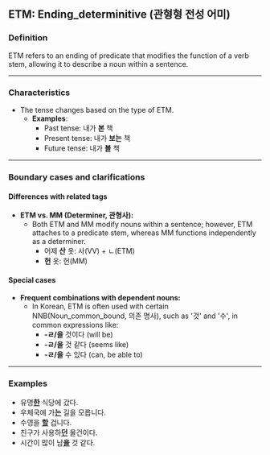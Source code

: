 ## ETM: Ending_determinitive (관형형 전성 어미)

### Definition
ETM refers to an ending of predicate that modifies the function of a verb stem, allowing it to describe a noun within a sentence.

---

### Characteristics
- The tense changes based on the type of ETM.
    - **Examples**: 
        - Past tense: 내가 **본** 책
        - Present tense: 내가 **보는** 책
        - Future tense: 내가 **볼** 책

---

### Boundary cases and clarifications

#### Differences with related tags
- **ETM vs. MM (Determiner, 관형사):**  
    - Both ETM and MM modify nouns within a sentence; however, ETM attaches to a predicate stem, whereas MM functions independently as a determiner.  
        - 어제 **산** 옷: 사(VV) + ㄴ(ETM)
        - **헌** 옷: 헌(MM)

#### Special cases
- **Frequent combinations with dependent nouns:**  
    - In Korean, ETM is often used with certain NNB(Noun_common_bound, 의존 명사), such as '것' and '수', in common expressions like:
        - **-ㄹ/을** 것이다 (will be)  
        - **-ㄹ/을** 것 같다 (seems like)  
        - **-ㄹ/을** 수 있다 (can, be able to)  

---

### Examples
- 유명<ins>**한**</ins> 식당에 갔다.  
- 우체국에 가<ins>**는**</ins> 길을 모릅니다.  
- 수영을 <ins>**할**</ins> 겁니다.  
- 친구가 사용하<ins>**던**</ins> 물건이다.  
- 시간이 많이 남<ins>**을**</ins> 것 같다.  
